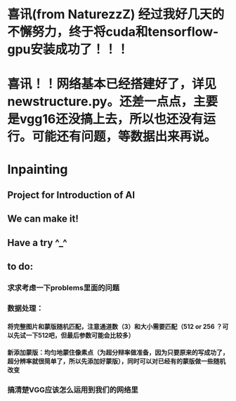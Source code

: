 # 喜讯(from NaturezzZ) 经过我好几天的不懈努力，终于将cuda和tensorflow-gpu安装成功了！！！
# 喜讯！！网络基本已经搭建好了，详见newstructure.py。还差一点点，主要是vgg16还没搞上去，所以也还没有运行。可能还有问题，等数据出来再说。
# Inpainting
## Project for Introduction of AI
## We can make it!
## Have a try ^_^ 
## to do:
### 求求考虑一下problems里面的问题
### 数据处理：
#### 将完整图片和蒙版随机匹配，注意通道数（3）和大小需要匹配（512 or 256 ？可以先试一下512吧，但最后参数可能会比较多）
#### 新添加蒙版：均匀地蒙住像素点（为超分辩率做准备，因为只要原来的写成功了，超分辨率就很简单了，所以先添加好蒙版），同时可以对已经有的蒙版做一些随机改变
### 搞清楚VGG应该怎么运用到我们的网络里
